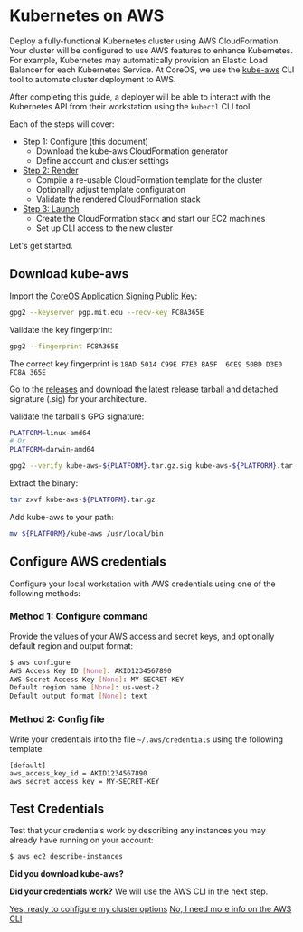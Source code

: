# Kubernetes on AWS

Deploy a fully-functional Kubernetes cluster using AWS CloudFormation.
Your cluster will be configured to use AWS features to enhance Kubernetes.
For example, Kubernetes may automatically provision an Elastic Load Balancer for each Kubernetes Service.
At CoreOS, we use the [kube-aws](https://github.com/coreos/coreos-kubernetes/releases) CLI tool to automate cluster deployment to AWS.

After completing this guide, a deployer will be able to interact with the Kubernetes API from their workstation using the `kubectl` CLI tool.

Each of the steps will cover:

* Step 1: Configure (this document)
  * Download the kube-aws CloudFormation generator
  * Define account and cluster settings
* [Step 2: Render][aws-step-2]
  * Compile a re-usable CloudFormation template for the cluster
  * Optionally adjust template configuration
  * Validate the rendered CloudFormation stack
* [Step 3: Launch][aws-step-3]
  * Create the CloudFormation stack and start our EC2 machines
  * Set up CLI access to the new cluster

Let's get started.

## Download kube-aws

Import the [CoreOS Application Signing Public Key](https://coreos.com/security/app-signing-key/):

```sh
gpg2 --keyserver pgp.mit.edu --recv-key FC8A365E
```

Validate the key fingerprint:

```sh
gpg2 --fingerprint FC8A365E
```
The correct key fingerprint is `18AD 5014 C99E F7E3 BA5F  6CE9 50BD D3E0 FC8A 365E`

Go to the [releases](https://github.com/coreos/coreos-kubernetes/releases) and download the latest release tarball and detached signature (.sig) for your architecture.

Validate the tarball's GPG signature:

```sh
PLATFORM=linux-amd64
# Or
PLATFORM=darwin-amd64

gpg2 --verify kube-aws-${PLATFORM}.tar.gz.sig kube-aws-${PLATFORM}.tar.gz
```
Extract the binary:

```sh
tar zxvf kube-aws-${PLATFORM}.tar.gz
```

Add kube-aws to your path:

```sh
mv ${PLATFORM}/kube-aws /usr/local/bin
```

## Configure AWS credentials

Configure your local workstation with AWS credentials using one of the following methods:

### Method 1: Configure command

Provide the values of your AWS access and secret keys, and optionally default region and output format:

```sh
$ aws configure
AWS Access Key ID [None]: AKID1234567890
AWS Secret Access Key [None]: MY-SECRET-KEY
Default region name [None]: us-west-2
Default output format [None]: text
```

### Method 2: Config file

Write your credentials into the file `~/.aws/credentials` using the following template:

```
[default]
aws_access_key_id = AKID1234567890
aws_secret_access_key = MY-SECRET-KEY
```

## Test Credentials

Test that your credentials work by describing any instances you may already have running on your account:

```sh
$ aws ec2 describe-instances
```

<div class="co-m-docs-next-step">
  <p><strong>Did you download kube-aws?</strong></p>
  <p><strong>Did your credentials work?</strong> We will use the AWS CLI in the next step.</p>
  <a href="kubernetes-on-aws-render.md" class="btn btn-primary btn-icon-right"  data-category="Docs Next" data-event="Kubernetes: AWS Render">Yes, ready to configure my cluster options</a>
  <a href="https://docs.aws.amazon.com/cli/latest/userguide/cli-chap-getting-started.html" class="btn btn-default btn-icon-right"  data-category="Docs Next" data-event="Configure AWS CLI">No, I need more info on the AWS CLI</a>
</div>

[aws-step-1]: kubernetes-on-aws.md
[aws-step-2]: kubernetes-on-aws-render.md
[aws-step-3]: kubernetes-on-aws-launch.md
